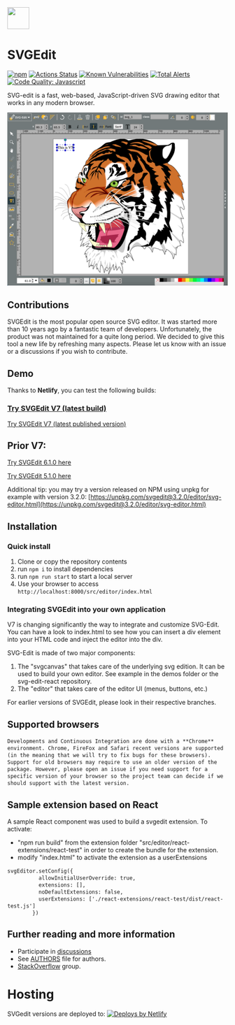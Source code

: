 <img src="https://svg-edit.github.io/svgedit/src/editor/images/logo.svg" width="50" height="50" />

# SVGEdit

[![npm](https://img.shields.io/npm/v/svgedit.svg)](https://www.npmjs.com/package/svgedit)
[![Actions Status](https://github.com/SVG-Edit/svgedit/workflows/Node%20CI/badge.svg)](https://github.com/SVG-Edit/svgedit/actions)
[![Known Vulnerabilities](https://snyk.io/test/github/SVG-Edit/svgedit/badge.svg)](https://snyk.io/test/github/SVG-Edit/svgedit)
[![Total Alerts](https://img.shields.io/lgtm/alerts/g/SVG-Edit/svgedit.svg?logo=lgtm&logoWidth=18)](https://lgtm.com/projects/g/SVG-Edit/svgedit/alerts)
[![Code Quality: Javascript](https://img.shields.io/lgtm/grade/javascript/g/SVG-Edit/svgedit.svg?logo=lgtm&logoWidth=18)](https://lgtm.com/projects/g/SVG-Edit/svgedit/context:javascript)

SVG-edit is a fast, web-based, JavaScript-driven SVG drawing editor that
works in any modern browser.

![screenshot](docs/screenshot.png)
[](https://upload.wikimedia.org/wikipedia/commons/f/fd/Ghostscript_Tiger.svg)

## Contributions

SVGEdit is the most popular open source SVG editor. It was started more than 10 years ago by a fantastic team of developers. Unfortunately, the product was not maintained for a quite long period. We decided to give this tool a new life by refreshing many aspects.
Please let us know with an issue or a discussions if you wish to contribute.
## Demo

Thanks to **Netlify**, you can test the following builds: 

### [Try SVGEdit V7 (latest build)](https://svgedit.netlify.app/editor/index.html)

[Try SVGEdit V7 (latest published version)](https://unpkg.com/svgedit@latest/dist/editor/index.html)

## Prior V7:

[Try SVGEdit 6.1.0 here](https://60a0000fc9900b0008fd268d--svgedit.netlify.app/editor/index.html)

[Try SVGEdit 5.1.0 here](https://unpkg.com/svgedit@5.1.0/editor/svg-editor.html)

Additional tip: you may try a version released on NPM using unpkg for example with version 3.2.0:
[https://unpkg.com/svgedit@3.2.0/editor/svg-editor.html](https://unpkg.com/svgedit@3.2.0/editor/svg-editor.html)

## Installation

### Quick install

1. Clone or copy the repository contents
1. run `npm i` to install dependencies
1. run `npm run start` to start a local server
1. Use your browser to access `http://localhost:8000/src/editor/index.html`

### Integrating SVGEdit into your own application

V7 is changing significantly the way to integrate and customize SVG-Edit. You can have a look to index.html to see how you can insert a div element into your HTML code and inject the editor into the div.

SVG-Edit is made of two major components:
1. The "svgcanvas" that takes care of the underlying svg edition. It can be used to build your own editor. See example in the demos folder or the svg-edit-react repository.
1. The "editor" that takes care of the editor UI (menus, buttons, etc.)

For earlier versions of SVGEdit, please look in their respective branches.
## Supported browsers
    Developments and Continuous Integration are done with a **Chrome** environment. Chrome, FireFox and Safari recent versions are supported (in the meaning that we will try to fix bugs for these browsers).
    Support for old browsers may require to use an older version of the package. However, please open an issue if you need support for a specific version of your browser so the project team can decide if we should support with the latest version.

## Sample extension based on React
A sample React component was used to build a svgedit extension. 
To activate:
- "npm run build" from the extension folder "src/editor/react-extensions/react-test" in order to create the bundle for the extension. 
- modify "index.html" to activate the extension as a userExtensions
```
svgEditor.setConfig({
          allowInitialUserOverride: true,
          extensions: [],
          noDefaultExtensions: false,
          userExtensions: ['./react-extensions/react-test/dist/react-test.js']
        })
```
## Further reading and more information
 * Participate in [discussions](https://github.com/SVG-Edit/svgedit/discussions) 
 * See [AUTHORS](AUTHORS) file for authors.
 * [StackOverflow](https://stackoverflow.com/tags/svg-edit) group.
 
# Hosting
SVGedit versions are deployed to:
[![Deploys by Netlify](https://www.netlify.com/img/global/badges/netlify-color-accent.svg)](https://www.netlify.com)
